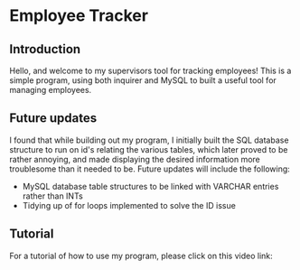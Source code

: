 # Employee Tracker
## Introduction
Hello, and welcome to my supervisors tool for tracking employees!
This is a simple program, using both inquirer and MySQL to built a useful tool for managing employees.

## Future updates
I found that while building out my program, I initially built the SQL database structure to run on id's relating the various tables, which later proved to be rather annoying, and made displaying the desired information more troublesome than it needed to be. Future updates will include the following:
* MySQL database table structures to be linked with VARCHAR entries rather than INTs
* Tidying up of for loops implemented to solve the ID issue

## Tutorial
For a tutorial of how to use my program, please click on this video link: 
